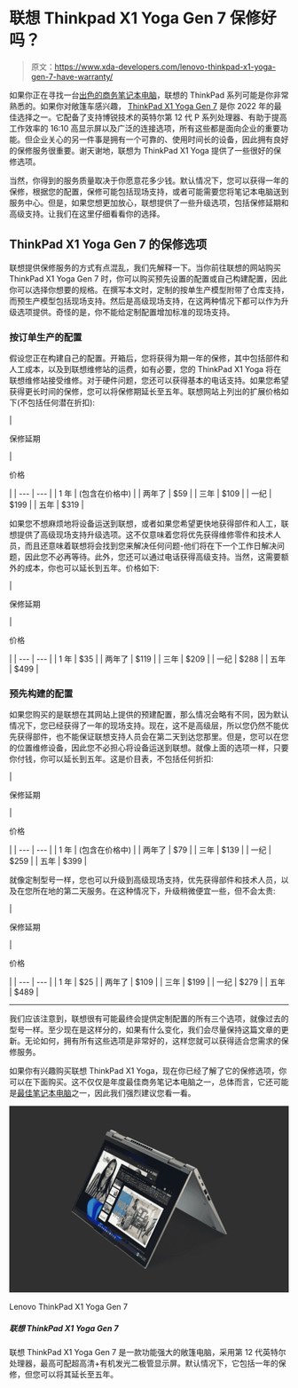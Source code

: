 # 联想 Thinkpad X1 Yoga Gen 7 保修好吗？

> 原文：<https://www.xda-developers.com/lenovo-thinkpad-x1-yoga-gen-7-have-warranty/>

如果你正在寻找一台[出色的商务笔记本电脑](https://www.xda-developers.com/best-business-laptops/)，联想的 ThinkPad 系列可能是你非常熟悉的。如果你对敞篷车感兴趣， [ThinkPad X1 Yoga Gen 7](https://www.xda-developers.com/lenovo-thinkpad-x1-yoga-gen-7/) 是你 2022 年的最佳选择之一。它配备了支持博锐技术的英特尔第 12 代 P 系列处理器、有助于提高工作效率的 16:10 高显示屏以及广泛的连接选项，所有这些都是面向企业的重要功能。但企业关心的另一件事是拥有一个可靠的、使用时间长的设备，因此拥有良好的保修服务很重要。谢天谢地，联想为 ThinkPad X1 Yoga 提供了一些很好的保修选项。

当然，你得到的服务质量取决于你愿意花多少钱。默认情况下，您可以获得一年的保修，根据您的配置，保修可能包括现场支持，或者可能需要您将笔记本电脑送到服务中心。但是，如果您想更加放心，联想提供了一些升级选项，包括保修延期和高级支持。让我们在这里仔细看看你的选择。

## ThinkPad X1 Yoga Gen 7 的保修选项

联想提供保修服务的方式有点混乱，我们先解释一下。当你前往联想的网站购买 ThinkPad X1 Yoga Gen 7 时，你可以购买预先设置的配置或自己构建配置，因此你可以选择你想要的规格。在撰写本文时，定制的按单生产模型附带了仓库支持，而预生产模型包括现场支持。然后是高级现场支持，在这两种情况下都可以作为升级选项提供。奇怪的是，你不能给定制配置增加标准的现场支持。

### 按订单生产的配置

假设您正在构建自己的配置。开箱后，您将获得为期一年的保修，其中包括部件和人工成本，以及到联想维修站的运费，如有必要，您的 ThinkPad X1 Yoga 将在联想维修站接受维修。对于硬件问题，您还可以获得基本的电话支持。如果您希望获得更长时间的保修，您可以将保修期延长至五年。联想网站上列出的扩展价格如下(不包括任何潜在折扣):

| 

保修延期

 | 

价格

 |
| --- | --- |
| 1 年 | (包含在价格中) |
| 两年了 | $59 |
| 三年 | $109 |
| 一纪 | $199 |
| 五年 | $319 |

如果您不想麻烦地将设备运送到联想，或者如果您希望更快地获得部件和人工，联想提供了高级现场支持升级选项。这不仅意味着您将优先获得维修零件和技术人员，而且还意味着联想将会找到您来解决任何问题-他们将在下一个工作日解决问题，因此您不必再等待。此外，您还可以通过电话获得高级支持。当然，这需要额外的成本，你也可以延长到五年。价格如下:

| 

保修延期

 | 

价格

 |
| --- | --- |
| 1 年 | $35 |
| 两年了 | $119 |
| 三年 | $209 |
| 一纪 | $288 |
| 五年 | $499 |

### 预先构建的配置

如果您购买的是联想在其网站上提供的预建配置，那么情况会略有不同，因为默认情况下，您已经获得了一年的现场支持。现在，这不是高级层，所以您仍然不能优先获得部件，也不能保证联想支持人员会在第二天到达您那里。但是，您可以在您的位置维修设备，因此您不必担心将设备运送到联想。就像上面的选项一样，只要你付钱，你可以延长到五年。这是价目表，不包括任何折扣:

| 

保修延期

 | 

价格

 |
| --- | --- |
| 1 年 | (包含在价格中) |
| 两年了 | $79 |
| 三年 | $139 |
| 一纪 | $259 |
| 五年 | $399 |

就像定制型号一样，您也可以升级到高级现场支持，优先获得部件和技术人员，以及在您所在地的第二天服务。在这种情况下，升级稍微便宜一些，但不会太贵:

| 

保修延期

 | 

价格

 |
| --- | --- |
| 1 年 | $25 |
| 两年了 | $109 |
| 三年 | $199 |
| 一纪 | $279 |
| 五年 | $489 |

* * *

我们应该注意到，联想很有可能最终会提供定制配置的所有三个选项，就像过去的型号一样。至少现在是这样分的，如果有什么变化，我们会尽量保持这篇文章的更新。无论如何，拥有所有这些选项是非常好的，这样您就可以获得适合您需求的保修服务。

如果你有兴趣购买联想 ThinkPad X1 Yoga，现在你已经了解了它的保修选项，你可以在下面购买。这不仅仅是年度最佳商务笔记本电脑之一，总体而言，它还可能是[最佳笔记本电脑](https://www.xda-developers.com/best-laptops/)之一，因此我们强烈建议您看一看。

 <picture>![The Lenovo ThinkPad X1 Yoga Gen 7 is a powerful business convertible with 12th-gen Intel processors and up to an Ultra HD+ OLED display. It also has a lot of ports and configuration options.](img/5f04c1ef6bd7b2ee83de0f21c219d0a2.png)</picture> 

Lenovo ThinkPad X1 Yoga Gen 7

##### 联想 ThinkPad X1 Yoga Gen 7

联想 ThinkPad X1 Yoga Gen 7 是一款功能强大的敞篷电脑，采用第 12 代英特尔处理器，最高可配超高清+有机发光二极管显示屏。默认情况下，它包括一年的保修，但您可以将其延长至五年。